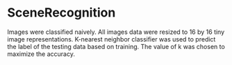 # SceneRecognition
Images were classified naively. All images data were resized to 16 by 16 tiny image representations. K-nearest neighbor classifier was used to predict the label of the testing data based on training. The value of k was chosen to maximize the accuracy.
